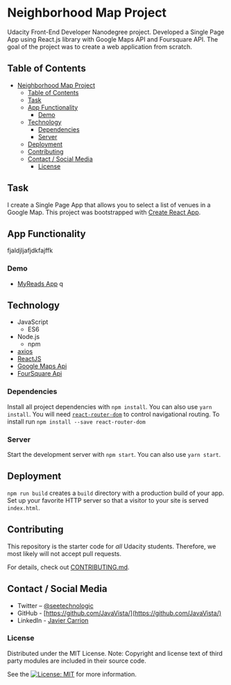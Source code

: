 # Neighborhood Map Project

Udacity Front-End Developer Nanodegree project. Developed a Single Page App using React.js library with Google Maps API and Foursquare API. The goal of the project was to create a web application from scratch.

## Table of Contents

- [Neighborhood Map Project](#neighborhood-map-project)
  - [Table of Contents](#table-of-contents)
  - [Task](#task)
  - [App Functionality](#app-functionality)
    - [Demo](#demo)
  - [Technology](#technology)
    - [Dependencies](#dependencies)
    - [Server](#server)
  - [Deployment](#deployment)
  - [Contributing](#contributing)
  - [Contact / Social Media](#contact--social-media)
    - [License](#license)

## Task

I create a Single Page App that allows you to select a list of venues in a Google Map. This project was bootstrapped with [Create React App](https://github.com/facebookincubator/create-react-app).

## App Functionality

fjaldjljafjdkfajffk

### Demo

- [MyReads App](https://javavista.github.io/Project-MyReads/#/)
q

## Technology

- JavaScript
  - ES6
- Node.js
  - npm
- [axios](https://www.npmjs.com/package/axios)
- [ReactJS](https://reactjs.org/)
- [Google Maps Api](https://cloud.google.com/maps-platform/)
- [FourSquare Api](https://developer.foursquare.com/)

### Dependencies

Install all project dependencies with `npm install`. You can also use `yarn install`. You will need [`react-router-dom`](https://www.npmjs.com/package/react-router-dom) to control navigational routing. To install run `npm install --save react-router-dom`

### Server

Start the development server with `npm start`. You can also use `yarn start`.

## Deployment

`npm run build` creates a `build` directory with a production build of your app. Set up your favorite  HTTP server so that a visitor to your site is served `index.html`.

## Contributing

This repository is the starter code for _all_ Udacity students. Therefore, we most likely will not accept pull requests.

For details, check out [CONTRIBUTING.md](CONTRIBUTING.md).

## Contact / Social Media

- Twitter – [@seetechnologic](https://twitter.com/seetechnologic)
- GitHub - [https://github.com/JavaVista/](https://github.com/JavaVista/)
- LinkedIn - [Javier Carrion](https://www.linkedin.com/in/technologic)

### License

Distributed under the MIT License. Note: Copyright and license text of third party modules are included in their source code.

See the [![License: MIT](https://img.shields.io/badge/License-MIT-yellow.svg)](LICENSE.md)
for more information.